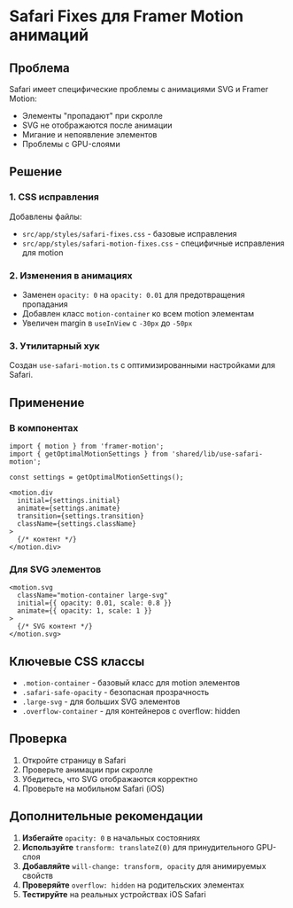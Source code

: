 # Safari Fixes для Framer Motion анимаций

## Проблема
Safari имеет специфические проблемы с анимациями SVG и Framer Motion:
- Элементы "пропадают" при скролле
- SVG не отображаются после анимации
- Мигание и непоявление элементов
- Проблемы с GPU-слоями

## Решение

### 1. CSS исправления
Добавлены файлы:
- `src/app/styles/safari-fixes.css` - базовые исправления
- `src/app/styles/safari-motion-fixes.css` - специфичные исправления для motion

### 2. Изменения в анимациях
- Заменен `opacity: 0` на `opacity: 0.01` для предотвращения пропадания
- Добавлен класс `motion-container` ко всем motion элементам
- Увеличен margin в `useInView` с `-30px` до `-50px`

### 3. Утилитарный хук
Создан `use-safari-motion.ts` с оптимизированными настройками для Safari.

## Применение

### В компонентах
```tsx
import { motion } from 'framer-motion';
import { getOptimalMotionSettings } from 'shared/lib/use-safari-motion';

const settings = getOptimalMotionSettings();

<motion.div
  initial={settings.initial}
  animate={settings.animate}
  transition={settings.transition}
  className={settings.className}
>
  {/* контент */}
</motion.div>
```

### Для SVG элементов
```tsx
<motion.svg
  className="motion-container large-svg"
  initial={{ opacity: 0.01, scale: 0.8 }}
  animate={{ opacity: 1, scale: 1 }}
>
  {/* SVG контент */}
</motion.svg>
```

## Ключевые CSS классы

- `.motion-container` - базовый класс для motion элементов
- `.safari-safe-opacity` - безопасная прозрачность
- `.large-svg` - для больших SVG элементов
- `.overflow-container` - для контейнеров с overflow: hidden

## Проверка
1. Откройте страницу в Safari
2. Проверьте анимации при скролле
3. Убедитесь, что SVG отображаются корректно
4. Проверьте на мобильном Safari (iOS)

## Дополнительные рекомендации

1. **Избегайте** `opacity: 0` в начальных состояниях
2. **Используйте** `transform: translateZ(0)` для принудительного GPU-слоя
3. **Добавляйте** `will-change: transform, opacity` для анимируемых свойств
4. **Проверяйте** `overflow: hidden` на родительских элементах
5. **Тестируйте** на реальных устройствах iOS Safari
